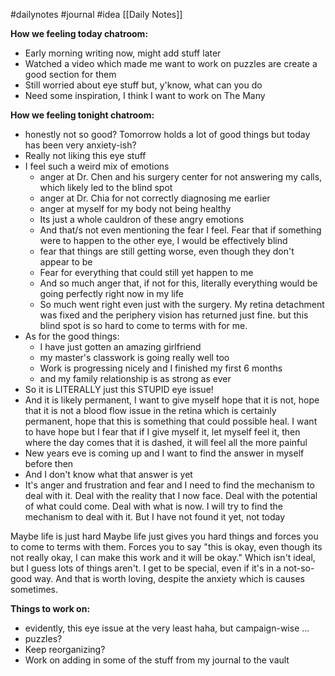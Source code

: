 #dailynotes #journal #idea
[[Daily Notes]]

**How we feeling today chatroom:**
- Early morning writing now, might add stuff later
- Watched a video which made me want to work on puzzles are create a good section for them
- Still worried about eye stuff but, y'know, what can you do
- Need some inspiration, I think I want to work on The Many

**How we feeling tonight chatroom:**
- honestly not so good? Tomorrow holds a lot of good things but today has been very anxiety-ish?
- Really not liking this eye stuff
- I feel such a weird mix of emotions
	- anger at Dr. Chen and his surgery center for not answering my calls, which likely led to the blind spot
	- anger at Dr. Chia for not correctly diagnosing me earlier
	- anger at myself for my body not being healthy
	- Its just a whole cauldron of these angry emotions
	- And that/s not even mentioning the fear I feel. Fear that if something were to happen to the other eye, I would be effectively blind
	- fear that things are still getting worse, even though they don't appear to be
	- Fear for everything that could still yet happen to me
	- And so much anger that, if not for this, literally everything would be going perfectly right now in my life
	- So much went right even just with the surgery. My retina detachment was fixed and the periphery vision has returned just fine. but this blind spot is so hard to come to terms with for me. 
- As for the good things:
	- I have just gotten an amazing girlfriend 
	- my master's classwork is going really well too
	- Work is progressing nicely and I finished my first 6 months
	- and my family relationship is as strong as ever
- So it is LITERALLY just this STUPID eye issue!
- And it is likely permanent, I want to give myself hope that it is not, hope that it is not a blood flow issue in the retina which is certainly permanent, hope that this is something that could possible heal. I want to have hope but I fear that if I give myself it, let myself feel it, then where the day comes that it is dashed, it will feel all the more painful
- New years eve is coming up and I want to find the answer in myself before then 
- And I don't know what that answer is yet
- It's anger and frustration and fear and I need to find the mechanism to deal with it. Deal with the reality that I now face. Deal with the potential of what could come. Deal with what is now. I will try to find the mechanism to deal with it. But I have not found it yet, not today

Maybe life is just hard
Maybe life just gives you hard things and forces you to come to terms with them.
Forces you to say "this is okay, even though its not really okay, I can make this work and it will be okay."
Which isn't ideal, but I guess lots of things aren't.
I get to be special, even if it's in a not-so-good way. 
And that is worth loving, despite the anxiety which is causes sometimes. 

**Things to work on:**
- evidently, this eye issue at the very least haha, but campaign-wise ...
- puzzles? 
- Keep reorganizing?
- Work on adding in some of the stuff from my journal to the vault 